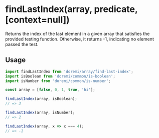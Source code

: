 # findLastIndex(array, predicate, [context=null])

Returns the index of the last element in a given array that satisfies the provided testing function.
Otherwise, it returns -1, indicating no element passed the test.

## Usage

```js
import findLastIndex from 'doremi/array/find-last-index';
import isBoolean from 'doremi/common/is-boolean';
import isNumber from 'doremi/common/is-number';

const array = [false, 0, 1, true, 'hi'];

findLastIndex(array, isBoolean);
// => 3

findLastIndex(array, isNumber);
// => 2

findLastIndex(array, x => x === 4);
// => -1
```
